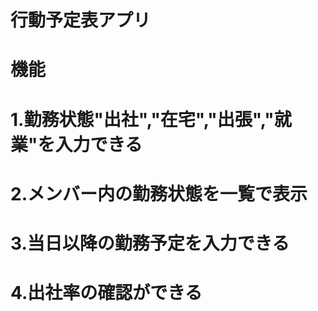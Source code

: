 # 行動予定表アプリ
# 
# 機能
# 1.勤務状態"出社","在宅","出張","就業"を入力できる
# 2.メンバー内の勤務状態を一覧で表示
# 3.当日以降の勤務予定を入力できる
# 4.出社率の確認ができる
